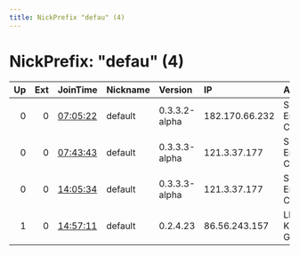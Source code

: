 ```yaml
---
title: NickPrefix "defau" (4)
---
```


# NickPrefix: "defau" (4)

|   Up |   Ext | JoinTime                                                                                            | Nickname   | Version       | IP             | AS                               | CC   |   ORp |   Dirp | OS      | Contact   |   eFamMembers |
|-----:|------:|:----------------------------------------------------------------------------------------------------|:-----------|:--------------|:---------------|:---------------------------------|:-----|------:|-------:|:--------|:----------|--------------:|
|    0 |     0 | [07:05:22](https://metrics.torproject.org/rs.html#details/87056ADA1355BAC2E0FB595C60A69914B292D0ED) | default    | 0.3.3.2-alpha | 182.170.66.232 | So-net Entertainment Corporation | jp   | 16487 |      0 | Windows | None      |             1 |
|    0 |     0 | [07:43:43](https://metrics.torproject.org/rs.html#details/DF678DE46917E994227B2296A5E97A342CC0031F) | default    | 0.3.3.3-alpha | 121.3.37.177   | So-net Entertainment Corporation | jp   | 21436 |      0 | Windows | None      |             1 |
|    0 |     0 | [14:05:34](https://metrics.torproject.org/rs.html#details/01DFBBCD02ADEC2E368DECD14EAE27C044C7B308) | default    | 0.3.3.3-alpha | 121.3.37.177   | So-net Entertainment Corporation | jp   | 21436 |      0 | Windows | None      |             1 |
|    1 |     0 | [14:57:11](https://metrics.torproject.org/rs.html#details/50E195212A507F7E29603CB86F3821928F63B8AB) | default    | 0.2.4.23      | 86.56.243.157  | LIWEST Kabelmedien GmbH          | at   |   443 |   9030 | Windows | None      |             1 |

